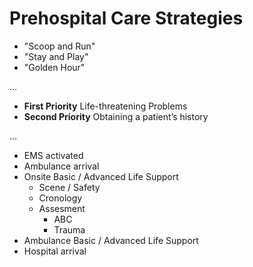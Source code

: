 # Prehospital Care Strategies

- "Scoop and Run"
- "Stay and Play"
- "Golden Hour"

...

- __First Priority__ Life-threatening Problems
- __Second Priority__ Obtaining a patient’s history

...

- EMS activated
- Ambulance arrival
- Onsite Basic / Advanced Life Support
  - Scene / Safety
  - Cronology
  - Assesment
    - ABC
    - Trauma
- Ambulance Basic / Advanced Life Support
- Hospital arrival

